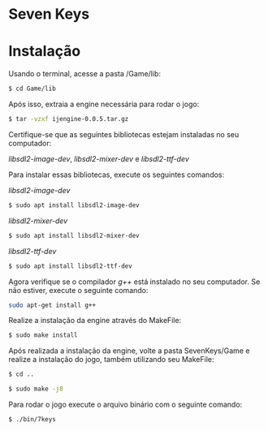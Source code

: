 # Seven Keys
  

# Instalação
Usando o terminal, acesse a pasta /Game/lib:

```sh
$ cd Game/lib
```

Após isso, extraia a engine necessária para rodar o jogo:

```sh
$ tar -vzxf ijengine-0.0.5.tar.gz
```

Certifique-se que as seguintes bibliotecas estejam instaladas no seu computador:

*libsdl2-image-dev*,
*libsdl2-mixer-dev* e
*libsdl2-ttf-dev*

Para instalar essas bibliotecas, execute os seguintes comandos:

*libsdl2-image-dev*
```sh
$ sudo apt install libsdl2-image-dev
```

*libsdl2-mixer-dev*
```sh
$ sudo apt install libsdl2-mixer-dev
```

*libsdl2-ttf-dev*
```sh
$ sudo apt install libsdl2-ttf-dev
```

Agora verifique se o compilador *g++* está instalado no seu computador.
Se não estiver, execute o seguinte comando:

```sh
sudo apt-get install g++
```

Realize a instalação da engine através do MakeFile:

```sh
$ sudo make install
```
Após realizada a instalação da engine, volte a pasta SevenKeys/Game e realize a instalação do jogo, também utilizando seu MakeFile:

```sh
$ cd ..
```
```sh
$ sudo make -j8
```

Para rodar o jogo execute o arquivo binário com o seguinte comando:

```sh
$ ./bin/7keys
```
